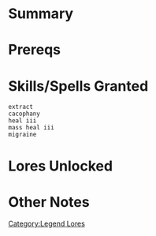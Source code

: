# Summary

# Prereqs

# Skills/Spells Granted

`extract`  
`cacophany`  
`heal iii`  
`mass heal iii`  
`migraine`

# Lores Unlocked

# Other Notes

[Category:Legend Lores](Category:Legend_Lores "wikilink")
